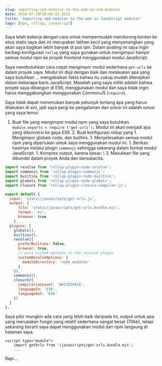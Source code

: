 ```yaml
---
slug: importing-npm-modules-to-the-web-as-es6-modules
date: 2018-07-19T18:06:53.251Z
title: 'Importing npm modules to the web as JavaScript modules'
tags: [npm, rollup, javascript]
---
```



Saya telah bekerja dengan cara untuk mempermudah mendorong konten ke situs statis saya dan ini merupakan latihan kecil yang menyenangkan yang akan saya bagikan lebih banyak di pos lain. Dalam posting ini saya ingin berbagi konfigurasi `rollup` yang saya gunakan untuk mengimpor hampir semua modul npm ke proyek frontend menggunakan modul JavaScript.

Saya membutuhkan cara cepat mengimpor modul sederhana `get-urls` ke dalam proyek saya. Modul ini diuji dengan baik dan melakukan apa yang saya butuhkan ... mengabaikan fakta bahwa itu cukup mudah diterapkan dalam beberapa baris JavaScript. Masalah yang saya miliki adalah bahwa proyek saya dibangun di ES6, menggunakan modul dan saya tidak ingin harus menggabungkan menggunakan CommonJS (`require`).

Saya tidak dapat menemukan banyak petunjuk tentang apa yang harus dilakukan di sini, jadi saya pergi ke pengalaman dan solusi ini adalah solusi yang saya temui:

1. Buat file yang mengimpor modul npm yang saya butuhkan. `module.exports = require ('get-urls');` Modul ini akan menjadi apa yang dikonversi ke gaya ES6. 2. Buat konfigurasi rollup yang 1. Mengimpor globals node, dan builtins. 1. Menyelesaikan semua modul npm yang diperlukan untuk saya menggunakan modul ini. 1. Berikan hasilnya melalui plugin `commonjs` sehingga sekarang dalam format modul JavaScript. 1. Kompres output, karena besar: \ 3. Masukkan file yang dibundel dalam proyek Anda dan bersukacita.


``` javascript
import resolve from 'rollup-plugin-node-resolve';
import commonjs from 'rollup-plugin-commonjs';
import builtins from 'rollup-plugin-node-builtins';
import globals from 'rollup-plugin-node-globals';
import closure from 'rollup-plugin-closure-compiler-js';

export default {
  input: 'static/javascripts/get-urls.js',
  output: {
      file: 'static/javascripts/get-urls.bundle.mjs',
      format: 'es',
      browser: true
    },
  plugins: [
    globals(),
    builtins(),
    resolve({
      preferBuiltins: false,
      browser: true,
      // pass custom options to the resolve plugin
      customResolveOptions: {
        moduleDirectory: 'node_modules'
      }
    }),
    commonjs(),
    closure({
      compilationLevel: 'WHITESPACE',
      languageIn: 'ES6',
      languageOut: 'ES6'
    })
  ]
};
```


Saya pikir mungkin ada cara yang lebih baik daripada ini, output untuk apa yang merupakan fungsi yang relatif sederhana sangat besar (70kb), tetapi sekarang berarti saya dapat menggunakan modul dari npm langsung di halaman saya.


```
<script type="module">
    import getUrls from '/javascripts/get-urls.bundle.mjs';
    ...
```


Rapi...

